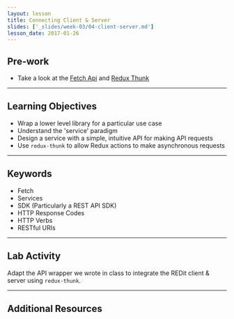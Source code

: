 ```yaml
---
layout: lesson
title: Connecting Client & Server
slides: ['_slides/week-03/04-client-server.md']
lesson_date: 2017-01-26
---
```


## Pre-work

- Take a look at the [Fetch Api](https://developer.mozilla.org/en/docs/Web/API/Fetch_API) and [Redux Thunk](https://github.com/gaearon/redux-thunk)


---

## Learning Objectives

- Wrap a lower level library for a particular use case
- Understand the 'service' paradigm
- Design a service with a simple, intuitive API for making API requests
- Use `redux-thunk` to allow Redux actions to make asynchronous requests

---

## Keywords

- Fetch
- Services
- SDK (Particularly a REST API SDK)
- HTTP Response Codes
- HTTP Verbs
- RESTful URIs

---

## Lab Activity

Adapt the API wrapper we wrote in class to integrate the REDit client & server using `redux-thunk`.

---

## Additional Resources

